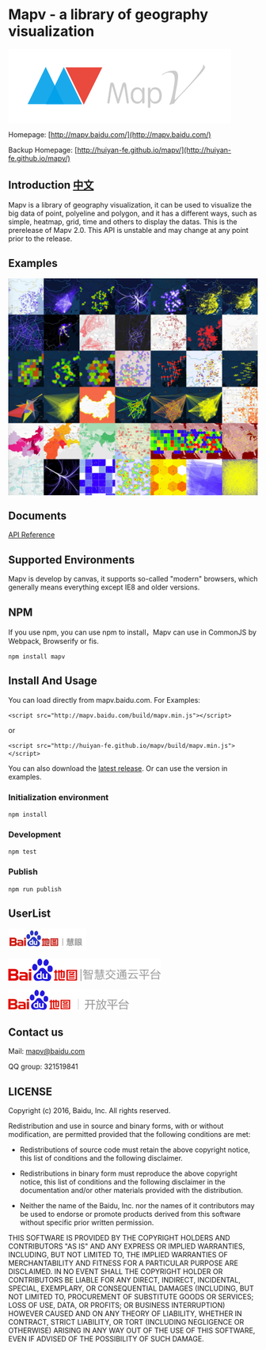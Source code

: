 # Mapv - a library of geography visualization
<a href="http://mapv.baidu.com/">
    <img style="vertical-align: top;" src="./asset/logo.png?raw=true" alt="logo">
</a>

Homepage: [http://mapv.baidu.com/](http://mapv.baidu.com/)

Backup Homepage: [http://huiyan-fe.github.io/mapv/](http://huiyan-fe.github.io/mapv/)

## Introduction [中文](https://github.com/huiyan-fe/mapv/blob/master/README.md)
Mapv is a library of geography visualization, it can be used to visualize the big data of point, polyeline and polygon, and it has a different ways, such as simple, heatmap, grid, time and others to display the datas.
This is the prerelease of Mapv 2.0. This API is unstable and may change at any point prior to the release.

## Examples
<a href="http://mapv.baidu.com/gallery.html">
    <img style="vertical-align: top;" src="./asset/overview.jpg?raw=true" alt="logo">
</a>

## Documents
[API Reference](https://github.com/huiyan-fe/mapv/blob/master/API.md)

## Supported Environments
Mapv is develop by canvas, it supports so-called "modern" browsers, which generally means everything except IE8 and older versions.

## NPM
If you use npm, you can use npm to install，Mapv can use in CommonJS by Webpack, Browserify or fis.

    npm install mapv

## Install And Usage
You can load directly from mapv.baidu.com. For Examples:

    <script src="http://mapv.baidu.com/build/mapv.min.js"></script>

or

    <script src="http://huiyan-fe.github.io/mapv/build/mapv.min.js"></script>

You can also download the [latest release](https://github.com/huiyan-fe/mapv/releases). Or can use the version in examples.
### Initialization environment
    npm install
### Development
    npm test
### Publish
    npm run publish

## UserList

[![百度慧眼](./asset/user/huiyan.png)](http://huiyan.baidu.com)

[![百度交通云](./asset/user/jiaotong.png)](http://jiaotong.baidu.com/)

[![百度地图开放平台](./asset/user/lbsyun.png)](http://lbsyun.baidu.com/)

## Contact us
Mail: <a href="mailto:mapv@baidu.com">mapv@baidu.com</a>

QQ group: 321519841

## LICENSE
Copyright (c) 2016, Baidu, Inc.
All rights reserved.

Redistribution and use in source and binary forms, with or without
modification, are permitted provided that the following conditions are met:

* Redistributions of source code must retain the above copyright notice, this
  list of conditions and the following disclaimer.

* Redistributions in binary form must reproduce the above copyright notice,
  this list of conditions and the following disclaimer in the documentation
  and/or other materials provided with the distribution.

* Neither the name of the Baidu, Inc. nor the names of it
  contributors may be used to endorse or promote products derived from
  this software without specific prior written permission.

THIS SOFTWARE IS PROVIDED BY THE COPYRIGHT HOLDERS AND CONTRIBUTORS "AS IS"
AND ANY EXPRESS OR IMPLIED WARRANTIES, INCLUDING, BUT NOT LIMITED TO, THE
IMPLIED WARRANTIES OF MERCHANTABILITY AND FITNESS FOR A PARTICULAR PURPOSE ARE
DISCLAIMED. IN NO EVENT SHALL THE COPYRIGHT HOLDER OR CONTRIBUTORS BE LIABLE
FOR ANY DIRECT, INDIRECT, INCIDENTAL, SPECIAL, EXEMPLARY, OR CONSEQUENTIAL
DAMAGES (INCLUDING, BUT NOT LIMITED TO, PROCUREMENT OF SUBSTITUTE GOODS OR
SERVICES; LOSS OF USE, DATA, OR PROFITS; OR BUSINESS INTERRUPTION) HOWEVER
CAUSED AND ON ANY THEORY OF LIABILITY, WHETHER IN CONTRACT, STRICT LIABILITY,
OR TORT (INCLUDING NEGLIGENCE OR OTHERWISE) ARISING IN ANY WAY OUT OF THE USE
OF THIS SOFTWARE, EVEN IF ADVISED OF THE POSSIBILITY OF SUCH DAMAGE.
